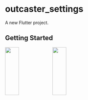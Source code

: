 # outcaster_settings

A new Flutter project.

## Getting Started


<p>
<img src="https://user-images.githubusercontent.com/119872080/236875048-b9647a7b-1206-4935-a764-4af3ad070b0f.png" height="20%" width="30%" >
<img src="https://user-images.githubusercontent.com/119872080/236875076-5d05f4ae-2004-42eb-a8b1-6d825e4ddfa9.png" height="20%" width="30%" >
</p>
